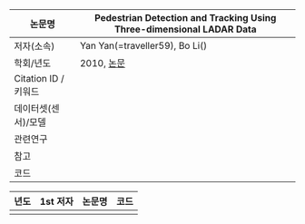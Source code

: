 |논문명 |Pedestrian Detection and Tracking Using Three-dimensional LADAR Data |
| --- | --- |
| 저자\(소속\) | Yan Yan(=traveller59), Bo Li\(\) |
| 학회/년도 | 2010, [논문](https://journals.sagepub.com/doi/abs/10.1177/0278364910370216?journalCode=ijra) |
| Citation ID / 키워드 | |
| 데이터셋(센서)/모델 | |
| 관련연구||
| 참고 | |
| 코드 |  |



|년도|1st 저자|논문명|코드|
|-|-|-|-|
|||||





